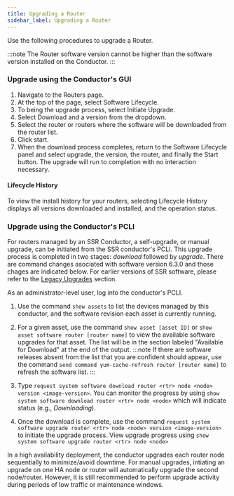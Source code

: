 ```yaml
---
title: Upgrading a Router
sidebar_label: Upgrading a Router
---
```

Use the following procedures to upgrade a Router.

:::note
The Router software version cannot be higher than the software version installed on the Conductor.
:::

### Upgrade using the Conductor's GUI

1. Navigate to the Routers page.
2. At the top of the page, select Software Lifecycle.
3. To being the upgrade process, select Initiate Upgrade.
4. Select Download and a version from the dropdown.
5. Select the router or routers where the software will be downloaded from the router list. 
6. Click start. 
7. When the download process completes, return to the Software Lifecycle panel and select upgrade, the version, the router, and finally the Start button.
The upgrade will run to completion with no interaction necessary. 

#### Lifecycle History

To view the install history for your routers, selecting Lifecycle History displays all versions downloaded and installed, and the operation status. 

### Upgrade using the Conductor's PCLI

For routers managed by an SSR Conductor, a self-upgrade, or manual upgrade, can be initiated from the SSR conductor's PCLI. This upgrade process is completed in two stages: *download* followed by *upgrade*. There are command changes asociated with software version 6.3.0 and those chages are indicated below. For earlier versions of SSR software, please refer to the [Legacy Upgrades](upgrade_legacy.md) section. 

As an administrator-level user, log into the conductor's PCLI.

1. Use the command `show assets` to list the devices managed by this conductor, and the software revision each asset is currently running.

2. For a given asset, use the command `show asset [asset ID]` or `show asset software router [router name]`  to view the available software upgrades for that asset. The list will be in the section labeled "Available for Download" at the end of the output.
   :::note
   If there are software releases absent from the list that you are confident should appear, use the command `send command yum-cache-refresh router [router name]` to refresh the software list.
   :::

3. Type `request system software download router <rtr> node <node> version <image-version>`. You can monitor the progress by using `show system software download router <rtr> node <node>` which will indicate status (e.g., *Downloading*).

4. Once the download is complete, use the command `request system software upgrade router <rtr> node <node> version <image-version>` to initiate the upgrade process. View upgrade progress using `show system software upgrade router <rtr> node <node>`

In a high availability deployment, the conductor upgrades each router node sequentially to minimize/avoid downtime. For manual upgrades, intiating an upgrade on one HA node or router will automatically upgrade the second node/router. However, it is still recommended to perform upgrade activity during periods of low traffic or maintenance windows.